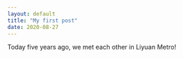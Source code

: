 ```yaml
---
layout: default
title: "My first post"
date: 2020-08-27
---
```


Today five years ago, we met each other in Liyuan Metro!
